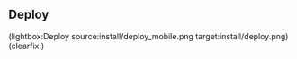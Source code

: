 <!--
Title: Installation
Description: How to install Pype
Keywords: pype, install
-->
## Deploy

(lightbox:Deploy source:install/deploy_mobile.png target:install/deploy.png)
(clearfix:)
